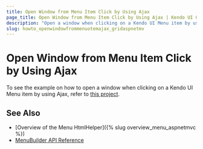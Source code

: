 ```yaml
---
title: Open Window from Menu Item Click by Using Ajax
page_title: Open Window from Menu Item Click by Using Ajax | Kendo UI Grid HtmlHelper
description: "Open a window when clicking on a Kendo UI Menu item by using Ajax in ASP.NET MVC applications."
slug: howto_openwindowfrommenuotemajax_gridaspnetmv
---
```


# Open Window from Menu Item Click by Using Ajax

To see the example on how to open a window when clicking on a Kendo UI Menu item by using Ajax, refer to [this project](https://github.com/telerik/ui-for-aspnet-mvc-examples/tree/master/menu/open-window-with-ajax-from-menuitemclick).

## See Also

* [Overview of the Menu HtmlHelper]({% slug overview_menu_aspnetmvc %})
* [MenuBuilder API Reference](/api/aspnet-mvc/Kendo.Mvc.UI.Fluent/MenuBuilder)
